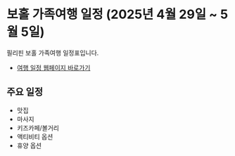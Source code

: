# 보홀 가족여행 일정 (2025년 4월 29일 ~ 5월 5일)

필리핀 보홀 가족여행 일정표입니다.

- [여행 일정 웹페이지 바로가기](https://ironman-29.github.io/bohol-family-trip/)

## 주요 일정
- 맛집
- 마사지 
- 키즈카페/볼거리
- 액티비티 옵션
- 휴양 옵션
